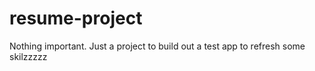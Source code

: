 # resume-project

Nothing important. Just a project to build out a test app to refresh some skilzzzzz
